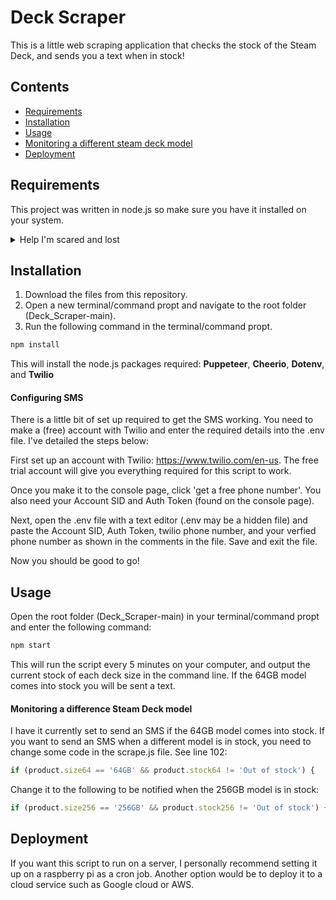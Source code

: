<h1>Deck Scraper</h1>
This is a little web scraping application that checks the stock of the Steam Deck, and sends you a text when in stock!

## Contents

-   [Requirements](#requirements)
-   [Installation](#installation)
-   [Usage](#usage)
-   [Monitoring a different steam deck model](#monitoring-a-difference-steam-deck-model)
-   [Deployment](#deployment)

## Requirements

This project was written in node.js so make sure you have it installed on your system.

<details>
<summary>Help I'm scared and lost</summary>
<br>
If you are not sure, run the following command in your terminal/command propt:

```sh
node -v
```

This will check the version (if any) of Node.js you have installed.
Download at the following link if needed:
https://nodejs.org/en

</details>

## Installation

1. Download the files from this repository.
2. Open a new terminal/command propt and navigate to the root folder (Deck_Scraper-main).
3. Run the following command in the terminal/command propt.

```sh
npm install
```

This will install the node.js packages required:
**Puppeteer**, **Cheerio**, **Dotenv**, and **Twilio**

#### Configuring SMS

There is a little bit of set up required to get the SMS working. You need to make a (free) account with Twilio and enter the required details into the .env file. I've detailed the steps below:

First set up an account with Twilio:
https://www.twilio.com/en-us.
The free trial account will give you everything required for this script to work.

Once you make it to the console page, click 'get a free phone number'.
You also need your Account SID and Auth Token (found on the console page).

Next, open the .env file with a text editor (.env may be a hidden file) and paste the Account SID, Auth Token, twilio phone number, and your verfied phone number as shown in the comments in the file. Save and exit the file.

Now you should be good to go!

## Usage

Open the root folder (Deck_Scraper-main) in your terminal/command propt and enter the following command:

```sh
npm start
```

This will run the script every 5 minutes on your computer, and output the current stock of each deck size in the command line.
If the 64GB model comes into stock you will be sent a text.

#### Monitoring a difference Steam Deck model

I have it currently set to send an SMS if the 64GB model comes into stock.
If you want to send an SMS when a different model is in stock, you need to change some code in the scrape.js file.
See line 102:

```js
if (product.size64 == '64GB' && product.stock64 != 'Out of stock') {
```

Change it to the following to be notified when the 256GB model is in stock:

```js
if (product.size256 == '256GB' && product.stock256 != 'Out of stock') {
```

## Deployment

If you want this script to run on a server, I personally recommend setting it up on a raspberry pi as a cron job. Another option would be to deploy it to a cloud service such as Google cloud or AWS.
